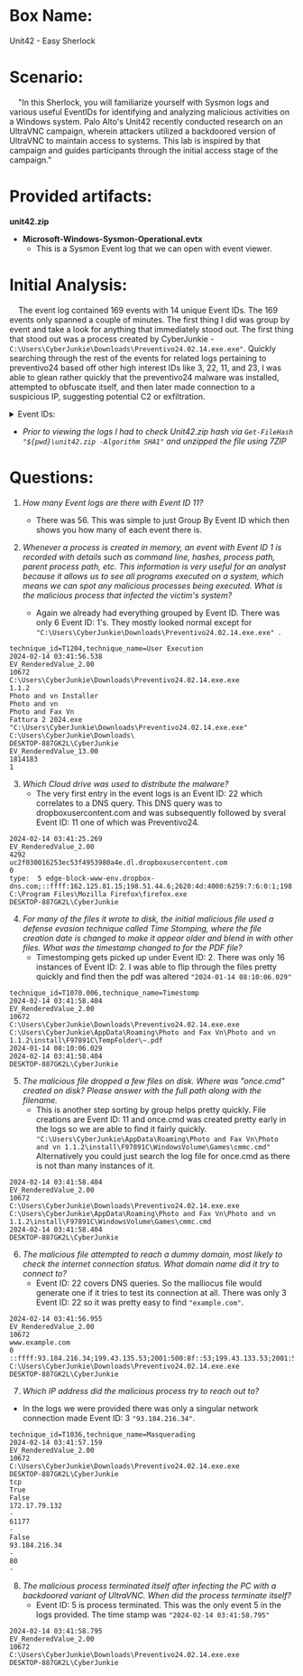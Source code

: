# Box Name:
Unit42 - Easy Sherlock
# Scenario:
&nbsp; &nbsp; "In this Sherlock, you will familiarize yourself with Sysmon logs and various useful EventIDs for identifying and analyzing malicious activities on a Windows  system. Palo Alto's Unit42 recently conducted research on an UltraVNC campaign, wherein attackers utilized a backdoored version of UltraVNC to maintain access to systems. This lab is inspired by that campaign and guides participants through the initial access stage of the campaign."
# Provided artifacts:
**unit42.zip**
  - **Microsoft-Windows-Sysmon-Operational.evtx**
    - This is a Sysmon Event log that we can open with event viewer. 
# Initial Analysis:
&nbsp; &nbsp; The event log contained 169 events with 14 unique Event IDs.
The 169 events only spanned a couple of minutes. The first thing I did was group by event and take a look for anything that immediately stood out. The first thing that stood out was a process created by CyberJunkie -```C:\Users\CyberJunkie\Downloads\Preventivo24.02.14.exe.exe"```. Quickly searching through the rest of the events for related logs pertaining to preventivo24 based off other high interest IDs like 3, 22, 11, and 23, I was able to glean rather quickly that the preventivo24 malware was installed, attempted to obfuscate itself, and then later made connection to a suspicious IP, suggesting potential C2 or exfiltration. 
<details>
  
<summary>Event IDs:</summary>

- 1: Process Creation
- 2: File Creation Time Changed
- 3: Network Connection
- 5: Process Terminated
- 7: Image Loaded
- 10: Process Access
- 11: File Created
- 12: Registery Object Added or Deleted
- 13: Registery Value Set
- 15 File Create Stream Hash
- 17: Pipe Created
- 22: DNS Query
- 23: File Delete Logged
- 26: File Delete Detected
</details>

- _Prior to viewing the logs I had to check Unit42.zip hash via ```Get-FileHash "${pwd}\unit42.zip -Algorithm SHA1"``` and unzipped the file using 7ZIP_

# Questions:
1. _How many Event logs are there with Event ID 11?_
    - There was 56. This was simple to just Group By Event ID which then shows you how many of each event there is. 

2. _Whenever a process is created in memory, an event with Event ID 1 is recorded with details such as command line, hashes, process path, parent process path, etc. This information is very useful for an analyst because it allows us to see all programs executed on a system, which means we can spot any malicious processes being executed. What is the malicious process that infected the victim's system?_
    - Again we already had everything grouped by Event ID. There was only 6 Event ID: 1's. They mostly looked normal except for ```"C:\Users\CyberJunkie\Downloads\Preventivo24.02.14.exe.exe" ```.
```
technique_id=T1204,technique_name=User Execution
2024-02-14 03:41:56.538
EV_RenderedValue_2.00
10672
C:\Users\CyberJunkie\Downloads\Preventivo24.02.14.exe.exe
1.1.2
Photo and vn Installer
Photo and vn
Photo and Fax Vn
Fattura 2 2024.exe
"C:\Users\CyberJunkie\Downloads\Preventivo24.02.14.exe.exe" 
C:\Users\CyberJunkie\Downloads\
DESKTOP-887GK2L\CyberJunkie
EV_RenderedValue_13.00
1814183
1
```
3. _Which Cloud drive was used to distribute the malware?_
    - The very first entry in the event logs is an Event ID: 22 which correlates to a DNS query. This DNS query was to dropboxusercontent.com and was subsequently followed by sveral Event ID: 11 one of which was Preventivo24.
```
2024-02-14 03:41:25.269
EV_RenderedValue_2.00
4292
uc2f030016253ec53f4953980a4e.dl.dropboxusercontent.com
0
type:  5 edge-block-www-env.dropbox-dns.com;::ffff:162.125.81.15;198.51.44.6;2620:4d:4000:6259:7:6:0:1;198.51.45.6;2a00:edc0:6259:7:6::2;198.51.44.70;2620:4d:4000:6259:7:6:0:3;198.51.45.70;2a00:edc0:6259:7:6::4;
C:\Program Files\Mozilla Firefox\firefox.exe
DESKTOP-887GK2L\CyberJunkie
```
4. _For many of the files it wrote to disk, the initial malicious file used a defense evasion technique called Time Stomping, where the file creation date is changed to make it appear older and blend in with other files. What was the timestamp changed to for the PDF file?_
    - Timestomping gets picked up under Event ID: 2. There was only 16 instances of Event ID: 2. I was able to flip through the files pretty quickly and find then the pdf was altered ```"2024-01-14 08:10:06.029"```
```
technique_id=T1070.006,technique_name=Timestomp
2024-02-14 03:41:58.404
EV_RenderedValue_2.00
10672
C:\Users\CyberJunkie\Downloads\Preventivo24.02.14.exe.exe
C:\Users\CyberJunkie\AppData\Roaming\Photo and Fax Vn\Photo and vn 1.1.2\install\F97891C\TempFolder\~.pdf
2024-01-14 08:10:06.029
2024-02-14 03:41:58.404
DESKTOP-887GK2L\CyberJunkie
```
5. _The malicious file dropped a few files on disk. Where was "once.cmd" created on disk? Please answer with the full path along with the filename._
    - This is another step sorting by group helps pretty quickly. File creations are Event ID: 11 and once.cmd was created pretty early in the logs so we are able to find it fairly quickly. ```"C:\Users\CyberJunkie\AppData\Roaming\Photo and Fax Vn\Photo and vn 1.1.2\install\F97891C\WindowsVolume\Games\cmmc.cmd"``` Alternatively you could just search the log file for once.cmd as there is not than many instances of it. 
```
2024-02-14 03:41:58.404
EV_RenderedValue_2.00
10672
C:\Users\CyberJunkie\Downloads\Preventivo24.02.14.exe.exe
C:\Users\CyberJunkie\AppData\Roaming\Photo and Fax Vn\Photo and vn 1.1.2\install\F97891C\WindowsVolume\Games\cmmc.cmd
2024-02-14 03:41:58.404
DESKTOP-887GK2L\CyberJunkie

```
6. _The malicious file attempted to reach a dummy domain, most likely to check the internet connection status. What domain name did it try to connect to?_
    - Event ID: 22 covers DNS queries. So the malliocus file would generate one if it tries to test its connection at all. There was only 3 Event ID: 22 so it was pretty easy to find ```"example.com"```.
```
2024-02-14 03:41:56.955
EV_RenderedValue_2.00
10672
www.example.com
0
::ffff:93.184.216.34;199.43.135.53;2001:500:8f::53;199.43.133.53;2001:500:8d::53;
C:\Users\CyberJunkie\Downloads\Preventivo24.02.14.exe.exe
DESKTOP-887GK2L\CyberJunkie
``` 
7. _Which IP address did the malicious process try to reach out to?_
  - In the logs we were provided there was only a singular network connection made Event ID: 3 ```"93.184.216.34"```.
```
technique_id=T1036,technique_name=Masquerading
2024-02-14 03:41:57.159
EV_RenderedValue_2.00
10672
C:\Users\CyberJunkie\Downloads\Preventivo24.02.14.exe.exe
DESKTOP-887GK2L\CyberJunkie
tcp
True
False
172.17.79.132
-
61177
-
False
93.184.216.34
-
80
-
```
8. _The malicious process terminated itself after infecting the PC with a backdoored variant of UltraVNC. When did the process terminate itself?_
    - Event ID: 5 is process terminated. This was the only event 5 in the logs provided. The time stamp was ```"2024-02-14 03:41:58.795"``` 
```
2024-02-14 03:41:58.795
EV_RenderedValue_2.00
10672
C:\Users\CyberJunkie\Downloads\Preventivo24.02.14.exe.exe
DESKTOP-887GK2L\CyberJunkie
```

